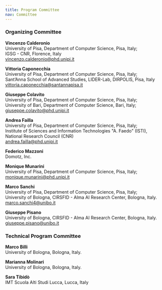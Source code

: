 ```yaml
---
title: Program Committee
nav: Committee
---
```



### Organizing Committee

**Vincenzo Calderonio**<br>
University of Pisa, Department of Computer Science, Pisa, Italy;<br>
IGSG - CNR, Florence, Italy<br>
<a href="mailto:vincenzo.calderonio@phd.unipi.it ">vincenzo.calderonio@phd.unipi.it <a>

**Vittoria Caponecchia**<br>
University of Pisa, Department of Computer Science, Pisa, Italy; <br>
Sant’Anna School of Advanced Studies, LIDER-Lab, DIRPOLIS, Pisa, Italy<br>
<a href="mailto:vittoria.caponecchia@santannapisa.it">vittoria.caponecchia@santannapisa.it<a>

**Giuseppe Colavito**<br>
University of Pisa, Department of Computer Science, Pisa, Italy; <br>
University of Bari, Department of Computer Science, Bari, Italy; <br>
<a href="mailto:giuseppe.colavito@phd.unipi.it ">giuseppe.colavito@phd.unipi.it <a>

**Andrea Failla**<br>
University of Pisa, Department of Computer Science, Pisa, Italy;<br>
Institute of Sciences and Information Technologies "A. Faedo" (ISTI), National Research Council (CNR)<br>
<a href="mailto:andrea.failla@phd.unipi.it">andrea.failla@phd.unipi.it<a>

**Federico Mazzoni**<br>
Domotz, Inc.

**Monique Munarini**<br>
University of Pisa, Department of Computer Science, Pisa, Italy;<br>
<a href="mailto:monique.munarini@phd.unipi.it">monique.munarini@phd.unipi.it<a>

**Marco Sanchi**<br>
University of Pisa, Department of Computer Science, Pisa, Italy;<br>
University of Bologna, CIRSFID - Alma AI Research Center, Bologna, Italy.<br>
<a href="mailto:marco.sanchi4@unibo.it">marco.sanchi4@unibo.it<a>

**Giuseppe Pisano**<br>
University of Bologna, CIRSFID - Alma AI Research Center, Bologna, Italy.<br>
<a href="mailto:giuseppe.pisano@unibo.it">giuseppe.pisano@unibo.it<a>

### Technical Program Committee
**Marco Billi**<br>
University of Bologna, Bologna, Italy.<br>

**Marianna Molinari**<br>
University of Bologna, Bologna, Italy.<br>

**Sara Tibidò**<br>
IMT Scuola Alti Studi Lucca, Lucca, Italy<br>